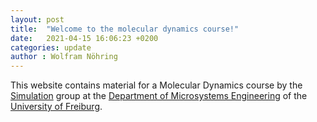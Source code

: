 ```yaml
---
layout: post
title:  "Welcome to the molecular dynamics course!"
date:   2021-04-15 16:06:23 +0200 
categories: update
author : Wolfram Nöhring
---
```


This website contains material for a Molecular Dynamics course by the [Simulation][simulation] group at the
[Department of Microsystems Engineering][imtek] of the [University of Freiburg][unifreiburg]. 

[simulation]: https://www.imtek.de/laboratories/simulation/simulation
[imtek]: https://www.imtek.de/
[unifreiburg]: https://uni-freiburg.de/
